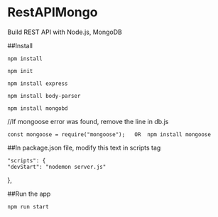 # RestAPIMongo

Build REST API with Node.js, MongoDB


##Install

	npm install               

	npm init

  	npm install express
	
	npm install body-parser
	
	npm install mongobd
	
//If mongoose error was found, remove the line in db.js

	const mongoose = require("mongoose");	OR	npm install mongoose

##In package.json file, modify this text in scripts tag

	"scripts": {
    "devStart": "nodemon server.js"
  },


##Run the app

	npm run start
